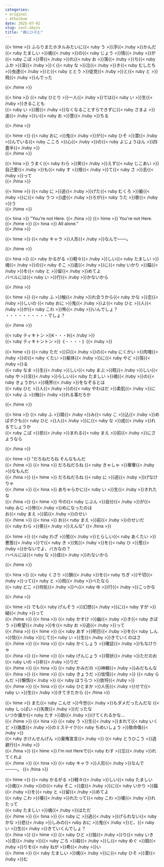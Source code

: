 ```yaml
---
categories:
- original
- 4thalbum
date: 2025-07-02
slug: soul-abyss
title: "魂にひそむ"
---
```


{{< hime >}}
ふらりまたホタルみたいに{{< ruby う >}}浮{{< /ruby >}}かんだ{{< ruby たましい >}}魂{{< /ruby >}}の{{< ruby じょう >}}情{{< /ruby >}}が  
{{< ruby こぼ >}}零{{< /ruby >}}れ{{< ruby お >}}落{{< /ruby >}}ち{{< ruby ふか >}}深{{< /ruby >}}く{{< ruby な >}}泣{{< /ruby >}}き{{< ruby むしたち >}}虫達{{< /ruby >}}と{{< ruby ととう >}}徒党{{< /ruby >}}と{{< ruby と >}}飛{{< /ruby >}}んでった  

{{< /hime >}}

{{< hina >}}
{{< ruby ひとり >}}一人{{< /ruby >}}では{{< ruby い >}}生{{< /ruby >}}きることも  
{{< ruby い >}}居{{< /ruby >}}なくなることすらできずに{{< ruby さまよ >}}迷{{< /ruby >}}い{{< ruby お >}}堕{{< /ruby >}}ちる  

{{< /hina >}}

{{< hime >}}
{{< ruby おに >}}鬼{{< /ruby >}}が{{< ruby ひそ >}}潜{{< /ruby >}}んでいる{{< ruby こころ >}}心{{< /ruby >}}の{{< ruby よじょうはん >}}四畳半{{< /ruby >}}  
{{< /hime >}}

{{< hina >}}
うまく{{< ruby わら >}}笑{{< /ruby >}}えず{{< ruby じこあい >}}自己愛{{< /ruby >}}も{{< ruby す >}}捨{{< /ruby >}}て{{< ruby さ >}}去{{< /ruby >}}って  
{{< /hina >}}

{{< hime >}}
{{< ruby に >}}逃{{< /ruby >}}げた{{< ruby むくろ >}}躯{{< /ruby >}}に{{< ruby うつ >}}虚{{< /ruby >}}ろが{{< ruby うた >}}歌{{< /ruby >}}う  
{{< /hime >}}

{{< hina >}}
"You're not Here. 
{{< /hina >}}
{{< hime >}}
You're not Here. 
{{< /hime >}}
{{< hina >}}
All alone."  
{{< /hina >}}

{{< hime >}}
{{< ruby キャラ >}}人形{{< /ruby >}}なんで───。

{{< /hime >}}

{{< hina >}}
{{< ruby かるがる >}}軽々{{< /ruby >}}しい{{< ruby たましい >}}魂{{< /ruby >}}の{{< ruby そこ >}}底{{< /ruby >}}に{{< ruby いかり >}}錨{{< /ruby >}}を{{< ruby と >}}留{{< /ruby >}}めてよ  
バベルには{{< ruby い >}}行{{< /ruby >}}かないから  

{{< /hina >}}

{{< hime >}}
{{< ruby ふ >}}触{{< /ruby >}}れ合うから{{< ruby かな >}}恋{{< /ruby >}}しいの {{< ruby おに >}}鬼{{< /ruby >}}よ{{< ruby ひと >}}人{{< /ruby >}}が{{< ruby こわ >}}怖{{< /ruby >}}いんでしょ？  
・・・・・・・・・・でしょ？

{{< /hime >}}

{{< ruby ティキトン >}}《・・・》{{< /ruby >}}  
{{< ruby ティキトントン >}}《・・・・》{{< /ruby >}}  

{{< hime >}}
{{< ruby ただ >}}只{{< /ruby >}}の{{< ruby にくかい >}}肉塊{{< /ruby >}}の{{< ruby くたい >}}躯体{{< /ruby >}}に{{< ruby やど >}}宿{{< /ruby >}}る  
{{< ruby なま >}}生{{< /ruby >}}しい{{< ruby まぶ >}}眩{{< /ruby >}}しい{{< ruby や >}}淫{{< /ruby >}}らしい{{< ruby たましい >}}魂{{< /ruby >}}の{{< ruby きょうかい >}}境界{{< /ruby >}}をなぞるとは  
{{< ruby ひと >}}人{{< /ruby >}}の{{< ruby やわはだ >}}柔肌{{< /ruby >}}に{{< ruby ふ >}}触{{< /ruby >}}れる事だろか  

{{< /hime >}}

{{< hina >}}
{{< ruby ふ >}}踏{{< /ruby >}}み{{< ruby こ >}}込{{< /ruby >}}めばボクも{{< ruby ひと >}}人{{< /ruby >}}に{{< ruby な >}}成{{< /ruby >}}れるでしょうか  
{{< ruby こば >}}拒{{< /ruby >}}まれる{{< ruby まえ >}}前{{< /ruby >}}にさようなら

{{< /hina >}}

{{< hime >}}
"だろねだろね そんなもんだ  
{{< /hime >}}
{{< hina >}}
だろねだろね {{< ruby きゃしゃ >}}華奢{{< /ruby >}}なもんだ  
{{< /hina >}}
{{< hime >}}
だろねだろね {{< ruby に >}}逃{{< /ruby >}}げなけりゃ  
{{< /hime >}}
{{< hina >}}
あちゃらかに{{< ruby い >}}生{{< /ruby >}}きれたな  
{{< /hina >}}
{{< hime >}}
今の{{< ruby じぶん >}}自分{{< /ruby >}}が{{< ruby みじ >}}惨{{< /ruby >}}めになったのは  
お{{< ruby まえ >}}前{{< /ruby >}}のせい  
{{< /hime >}}
{{< hina >}}
お{{< ruby まえ >}}前{{< /ruby >}}のせいだ  
{{< ruby わら >}}笑{{< /ruby >}}えんな"
{{< /hina >}}

{{< hime >}}
{{< ruby わざ >}}態{{< /ruby >}}とらしい{{< ruby あくたい >}}悪態{{< /ruby >}}で{{< ruby き >}}気{{< /ruby >}}を{{< ruby ひ >}}惹{{< /ruby >}}かないでよ、バカなの？  
ハベルには{{< ruby な >}}成{{< /ruby >}}れないから  

{{< /hime >}}

{{< hina >}}
{{< ruby くさり >}}鎖{{< /ruby >}}を{{< ruby ちぎ >}}千切{{< /ruby >}}って{{< ruby と >}}飛{{< /ruby >}}べたなら  
{{< ruby どこ >}}何処{{< /ruby >}}へ{{< ruby ゆ >}}行{{< /ruby >}}こっかな

{{< /hina >}}

{{< hime >}}
でも{{< ruby げんそう >}}幻想{{< /ruby >}}に{{< ruby すが >}}縋{{< /ruby >}}って  
{{< /hime >}}
{{< hina >}}
{{< ruby かすけ >}}幽{{< /ruby >}}き{{< ruby きぼう >}}希望{{< /ruby >}}を{{< ruby お >}}追{{< /ruby >}}って  
{{< /hina >}}
{{< hime >}}
{{< ruby あす >}}明日{{< /ruby >}}を{{< ruby しん >}}信{{< /ruby >}}じて{{< ruby い >}}生{{< /ruby >}}きていくのはさ  
{{< /hime >}}
{{< hina >}}
{{< ruby かくしょう >}}確証{{< /ruby >}}もなけりゃ  
{{< /hina >}}
{{< hime >}}
{{< ruby げんじょう >}}現状{{< /ruby >}}ただのお{{< ruby いの >}}祈{{< /ruby >}}りだ  
{{< /hime >}}
{{< hina >}}
{{< ruby かみだの >}}神頼{{< /ruby >}}みだもんな  
{{< /hina >}}
{{< hime >}}
{{< ruby きょうだ >}}怯懦{{< /ruby >}} {{< ruby らんだ >}}懶惰{{< /ruby >}} {{< ruby ほうらつ >}}放埒{{< /ruby >}}  
{{< /hime >}}
{{< hina >}}
{{< ruby ひとまか >}}人任{{< /ruby >}}せで{{< ruby い >}}生{{< /ruby >}}きてきたから
{{< /hina >}}

{{< hime >}}
また{{< ruby こんせ >}}今世{{< /ruby >}}もダメだったんだな {{< ruby しっぱい >}}失敗{{< /ruby >}}だったな  
いつか誰か{{< ruby たす >}}助{{< /ruby >}}けてくれるかな…  
{{< /hime >}}
{{< hina >}}
{{< ruby う >}}生{{< /ruby >}}まれて{{< ruby いくど >}}幾度{{< /ruby >}}のミステイク{{< ruby ちめいしょう >}}致命傷{{< /ruby >}}  
{{< ruby きけんせんげん >}}棄権宣言{{< /ruby >}} {{< ruby とうひこう >}}逃避行{{< /ruby >}}  
{{< /hina >}}
{{< hime >}}
I'm not Hereで{{< ruby わす >}}忘{{< /ruby >}}れてくれよ  
{{< /hime >}}
{{< hina >}}
{{< ruby キャラ >}}人形{{< /ruby >}}なんで────。
{{< /hina >}}

{{< hime >}}
{{< ruby かるがる >}}軽々{{< /ruby >}}しい{{< ruby たましい >}}魂{{< /ruby >}}の{{< ruby そこ >}}底{{< /ruby >}}に{{< ruby いかり >}}錨{{< /ruby >}}を{{< ruby と >}}留{{< /ruby >}}めてよ  
{{< ruby こわ >}}壊{{< /ruby >}}れたって{{< ruby こわ >}}壊{{< /ruby >}}れたって  
{{< ruby たましい >}}魂{{< /ruby >}}はただ  
{{< /hime >}}
{{< hina >}}
{{< ruby に >}}逃{{< /ruby >}}げられない{{< ruby かな >}}悲{{< /ruby >}}しみの{{< ruby おに >}}鬼{{< /ruby >}}と、{{< ruby い >}}生{{< /ruby >}}きていくんでしょ？  
{{< /hina >}}
{{< hime >}}
{{< ruby ひと >}}独{{< /ruby >}}り{{< ruby いき >}}息{{< /ruby >}}{{< ruby ごろ >}}殺{{< /ruby >}}し{{< ruby めぐ >}}廻{{< /ruby >}}りを{{< ruby ねが >}}希{{< /ruby >}}い  
{{< /hime >}}
{{< ruby たましい >}}魂{{< /ruby >}}に{{< ruby ひそ >}}潜{{< /ruby >}}む

